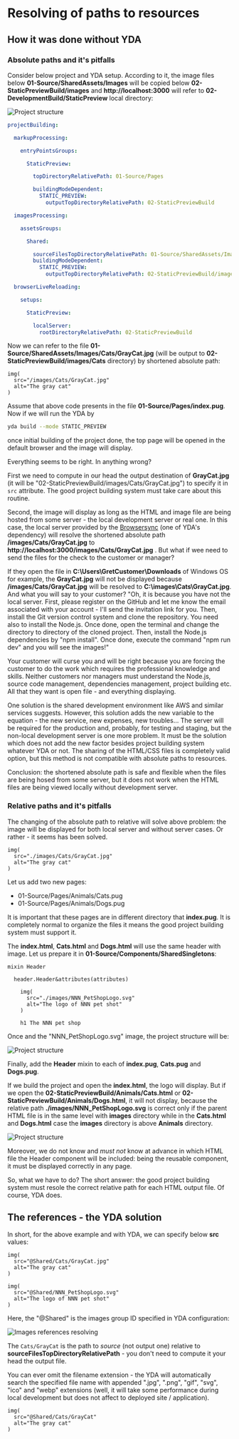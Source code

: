 # Resolving of paths to resources
## How it was done without YDA
### Absolute paths and it's pitfalls

Consider below project and YDA setup. 
According to it, the image files below **01-Source/SharedAssets/Images** will be copied below 
  **02-StaticPreviewBuild/images** and **http://localhost:3000** will refer to **02-DevelopmentBuild/StaticPreview** 
  local directory:

![Project structure](Project-Step1.png)

```yaml
projectBuilding:

  markupProcessing:

    entryPointsGroups:

      StaticPreview:

        topDirectoryRelativePath: 01-Source/Pages

        buildingModeDependent:
          STATIC_PREVIEW:
            outputTopDirectoryRelativePath: 02-StaticPreviewBuild

  imagesProcessing:

    assetsGroups:

      Shared:

        sourceFilesTopDirectoryRelativePath: 01-Source/SharedAssets/Images
        buildingModeDependent:
          STATIC_PREVIEW:
            outputTopDirectoryRelativePath: 02-StaticPreviewBuild/images

  browserLiveReloading:

    setups:

      StaticPreview:

        localServer:
          rootDirectoryRelativePath: 02-StaticPreviewBuild

```

Now we can refer to the file **01-Source/SharedAssets/Images/Cats/GrayCat.jpg** (will be output to 
  **02-StaticPreviewBuild/images/Cats** directory) by shortened absolute path:

```pug
img(
  src="/images/Cats/GrayCat.jpg"
  alt="The gray cat"
)
```

Assume that above code presents in the file **01-Source/Pages/index.pug**.
Now if we will run the YDA by

```bash
yda build --mode STATIC_PREVIEW
```

once initial building of the project done, the top page will be opened in the default browser and the image
  will display.

Everything seems to be right.
In anything wrong?

First we need to compute in our head the output destination of **GrayCat.jpg** 
  (it will be "02-StaticPreviewBuild/images/Cats/GrayCat.jpg") to specify it in `src` attribute.
The good project building system must take care about this routine.

Second, the image will display as long as the HTML and image file are being hosted from some server - the local development
  server or real one.
In this case, the local server provided by the [Browsersync](https://browsersync.io) (one of YDA's dependency)
  will resolve the shortened absolute path **/images/Cats/GrayCat.jpg** to **http://localhost:3000/images/Cats/GrayCat.jpg** .
But what if wee need to send the files for the check to the customer or manager?

If they open the file in **C:\Users\GretCustomer\Downloads** of Windows OS for example, the **GrayCat.jpg** will not 
  be displayed because **/images/Cats/GrayCat.jpg** will be resolved to **C:\images\Cats\GrayCat.jpg**.
And what you will say to your customer?
"Oh, it is because you have not the local server.
First, please register on the GitHub and let me know the email associated with your account - I'll send the invitation link for you.
Then, install the Git version control system and clone the repository.
You need also to install the Node.js.
Once done, open the terminal and change the directory to directory of the cloned project.
Then, install the Node.js dependencies by "npm install".
Once done, execute the command "npm run dev" and you will see the images!"

Your customer will curse you and will be right because you are forcing the customer to do the work which requires
  the professional knowledge and skills.
Neither customers nor managers must understand the Node.js, source code management, dependencies management,
  project building etc.
All that they want is open file - and everything displaying.

One solution is the shared development environment like AWS and similar services suggests.
However, this solution adds the new variable to the equation - the new service, new expenses, new troubles...
The server will be required for the production and, probably, for testing and staging, but the non-local development server
  is one more problem.
It must be the solution which does not add the new factor besides project building system whatever YDA or not.
The sharing of the HTML/CSS files is completely valid option, but this method is not compatible with absolute paths
  to resources.

Conclusion: the shortened absolute path is safe and flexible when the files are being hosed from some server, 
  but it does not work when the HTML files are being viewed locally without development server. 


### Relative paths and it's pitfalls

The changing of the absolute path to relative will solve above problem: the image will be displayed for both local server
  and without server cases.
Or rather - it seems has been solved.

```pug
img(
  src="./images/Cats/GrayCat.jpg"
  alt="The gray cat"
)
```

Let us add two new pages:

* 01-Source/Pages/Animals/Cats.pug
* 01-Source/Pages/Animals/Dogs.pug

It is important that these pages are in different directory that **index.pug**.
It is completely normal to organize the files it means the good project building system must support it.

The **index.html**, **Cats.html** and **Dogs.html** will use the same header with image.
Let us prepare it in **01-Source/Components/SharedSingletons**:

```pug
mixin Header

  header.Header&attributes(attributes)

    img(
      src="./images/NNN_PetShopLogo.svg"
      alt="The logo of NNN pet shot"
    )

    h1 The NNN pet shop
```

Once and the "NNN_PetShopLogo.svg" image, the project structure will be:

![Project structure](Project-Step2.png)

Finally, add the **Header** mixin to each of **index.pug**, **Cats.pug** and **Dogs.pug**.

If we build the project and open the **index.html**, the logo will display.
But if we open the **02-StaticPreviewBuild/Animals/Cats.html** or **02-StaticPreviewBuild/Animals/Dogs.html**,
  it will not display, because the relative path **./images/NNN_PetShopLogo.svg** is correct only if the
  parent HTML file is in the same level with **images** directory while in the **Cats.html** and **Dogs.html** case
  the **images** directory is above **Animals** directory.

![Project structure](BuiltProject.png)
  
Moreover, we do not know and _must not_ know at advance in which HTML file the Header component will be included:
  being the reusable component, it must be displayed correctly in any page.

So, what we have to do?
The short answer: the good project building system must resole the correct relative path for each HTML output file.
Of course, YDA does.


## The references - the YDA solution

In short, for the above example and with YDA, we can specify below **src** values: 

```pug
img(
  src="@Shared/Cats/GrayCat.jpg"
  alt="The gray cat"
)
```

```pug
img(
  src="@Shared/NNN_PetShopLogo.svg"
  alt="The logo of NNN pet shot"
)
```

Here, the "@Shared" is the images group ID specified in YDA configuration:

![Images references resolving](ImagesReferencesResolving.png)

The `Cats/GrayCat` is the path to _source_ (not output one) relative to **sourceFilesTopDirectoryRelativePath** -
  you don't need to compute it your head the output file.

You can ever omit the filename extension - the YDA will automatically search the specified file name with appended ".jpg", 
  ".png", "gif", "svg", "ico" and "webp" extensions (well, it will take some performance during local development but does not
  affect to deployed site / application).

```pug
img(
  src="@Shared/Cats/GrayCat"
  alt="The gray cat"
)
```

